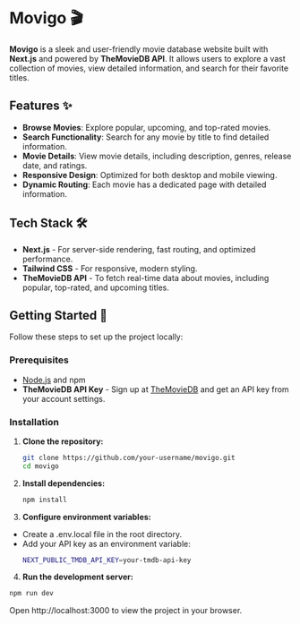 # Movigo 🎬

**Movigo** is a sleek and user-friendly movie database website built with **Next.js** and powered by **TheMovieDB API**. It allows users to explore a vast collection of movies, view detailed information, and search for their favorite titles.

## Features ✨

- **Browse Movies**: Explore popular, upcoming, and top-rated movies.
- **Search Functionality**: Search for any movie by title to find detailed information.
- **Movie Details**: View movie details, including description, genres, release date, and ratings.
- **Responsive Design**: Optimized for both desktop and mobile viewing.
- **Dynamic Routing**: Each movie has a dedicated page with detailed information.

## Tech Stack 🛠️

- **Next.js** - For server-side rendering, fast routing, and optimized performance.
- **Tailwind CSS** - For responsive, modern styling.
- **TheMovieDB API** - To fetch real-time data about movies, including popular, top-rated, and upcoming titles.

## Getting Started 🚀

Follow these steps to set up the project locally:

### Prerequisites

- [Node.js](https://nodejs.org/) and npm
- **TheMovieDB API Key** - Sign up at [TheMovieDB](https://www.themoviedb.org/) and get an API key from your account settings.

### Installation

1. **Clone the repository:**
   ```bash
   git clone https://github.com/your-username/movigo.git
   cd movigo
2. **Install dependencies:**
   ```bash
   npm install
3. **Configure environment variables:**
- Create a .env.local file in the root directory.
- Add your API key as an environment variable:
  ```bash
  NEXT_PUBLIC_TMDB_API_KEY=your-tmdb-api-key
4. **Run the development server:**
  ```bash
  npm run dev
  ```
Open http://localhost:3000 to view the project in your browser.

